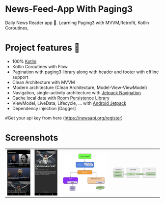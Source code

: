 # News-Feed-App With Paging3

Daily News Reader app 📘. Learning Paging3 with MVVM,Retrofit, Kotlin Coroutines, 

# Project features 🚀

-   100% [Kotlin](https://kotlinlang.org/)
-   Kotlin Coroutines with Flow
-   Pagination with paging3 library along with header and footer with offline support
-   Clean Architecture with MVVM 
-   Modern architecture (Clean Architecture, Model-View-ViewModel)
-   Navigation, single-activity architecture with [Jetpack Navigation](https://developer.android.com/guide/navigation)
-   Cache local data with [Room Persistence Library](https://developer.android.com/topic/libraries/architecture/room)
-   ViewModel, LiveData, Lifecycle, ... with [Android Jetpack](https://developer.android.com/jetpack)
-   Dependency injection [Dagger]

#Get your api key from here  (https://newsapi.org/register)

# Screenshots

|                         |                         |                         |                         |
|        :---:            |          :---:          |        :---:            |          :---:          |
| ![](screenshots/NewsListPage.png) | ![](screenshots/NewsDetailPage.png) | ![](screenshots/Architecture.png) | ![](screenshots/PagingArch.png) |
